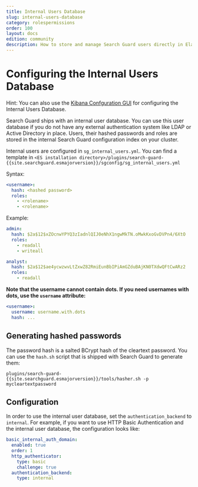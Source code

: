 ```yaml
---
title: Internal Users Database
slug: internal-users-database
category: rolespermissions
order: 100
layout: docs
edition: community
description: How to store and manage Search Guard users directly in Elasticsearch by using the Internal Users Database.
---
```

<!---
Copryight 2017 floragunn GmbH
-->

# Configuring the Internal Users Database

Hint: You can also use the [Kibana Confguration GUI](kibana_config_gui.md) for configuring the Internal Users Database.

Search Guard ships with an internal user database. You can use this user database if you do not have any external authentication system like LDAP or Active Directory in place. Users, their hashed passwords and roles are stored in the internal Search Guard configuration index on your cluster.

Internal users are configured in `sg_internal_users.yml`. You can find a template in `<ES installation directory>/plugins/search-guard-{{site.searchguard.esmajorversion}}/sgconfig/sg_internal_users.yml`

Syntax:
 
```yaml
<username>:
  hash: <hashed password>
  roles:
    - <rolename>
    - <rolename>
```

Example:

```yaml
admin:
  hash: $2a$12$xZOcnwYPYQ3zIadnlQIJ0eNhX1ngwMkTN.oMwkKxoGvDVPn4/6XtO
  roles:
    - readall
    - writeall

analyst:
  hash: $2a$12$ae4ycwzwvLtZxwZ82RmiEunBbIPiAmGZduBAjKN0TXdwQFtCwARz2
  roles:
    - readall

```

**Note that the username cannot contain dots. If you need usernames with dots, use the `username` attribute:**

```yaml
<username>:
  username: username.with.dots
  hash: ...
```

## Generating hashed passwords

The password hash is a salted BCrypt hash of the cleartext password. You can use the `hash.sh` script that is shipped with Search Guard to generate them:

``plugins/search-guard-{{site.searchguard.esmajorversion}}/tools/hasher.sh -p mycleartextpassword``

## Configuration

In order to use the internal user database, set the `authentication_backend` to `internal`. For example, if you want to use HTTP Basic Authentication and the internal user database, the configuration looks like:

```yaml
basic_internal_auth_domain:
  enabled: true
  order: 1
  http_authenticator:
    type: basic
    challenge: true
  authentication_backend:
    type: internal
```